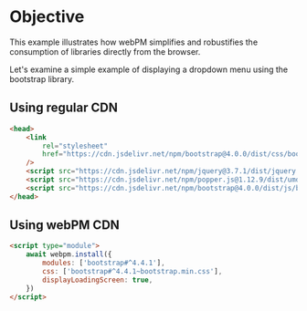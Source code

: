 # Objective

This example illustrates how webPM simplifies and robustifies the consumption of libraries
directly from the browser.

Let's examine a simple example of displaying a dropdown menu using the bootstrap library.

## Using regular CDN

```html
<head>
    <link
        rel="stylesheet"
        href="https://cdn.jsdelivr.net/npm/bootstrap@4.0.0/dist/css/bootstrap.min.css"
    />
    <script src="https://cdn.jsdelivr.net/npm/jquery@3.7.1/dist/jquery.min.js"></script>
    <script src="https://cdn.jsdelivr.net/npm/popper.js@1.12.9/dist/umd/popper.min.js"></script>
    <script src="https://cdn.jsdelivr.net/npm/bootstrap@4.0.0/dist/js/bootstrap.min.js"></script>
</head>
```

## Using webPM CDN

```html
<script type="module">
    await webpm.install({
        modules: ['bootstrap#^4.4.1'],
        css: ['bootstrap#^4.4.1~bootstrap.min.css'],
        displayLoadingScreen: true,
    })
</script>
```
